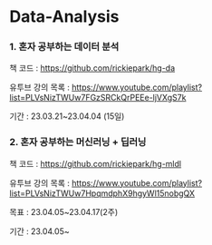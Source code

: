 # Data-Analysis
### 1. 혼자 공부하는 데이터 분석

책 코드 : https://github.com/rickiepark/hg-da

유투브 강의 목록 : https://www.youtube.com/playlist?list=PLVsNizTWUw7FGzSRCkQrPEEe-ljVXgS7k

기간 : 23.03.21~23.04.04 (15일)



### 2. 혼자 공부하는 머신러닝 + 딥러닝

책 코드 : https://github.com/rickiepark/hg-mldl

유투브 강의 목록 : https://www.youtube.com/playlist?list=PLVsNizTWUw7HpqmdphX9hgyWl15nobgQX

목표 : 23.04.05~23.04.17(2주)

기간 : 23.04.05~
